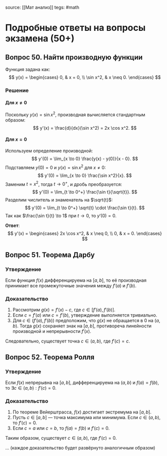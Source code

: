 source: [[Мат анализ]]
tegs: #math 
# Подробные ответы на вопросы экзамена (50+)

## Вопрос 50. Найти производную функции
Функция задана как:
$$
y(x) = 
\begin{cases} 
0, & x = 0, \\
\sin x^2, & x \neq 0.
\end{cases}
$$

### Решение
#### Для $x \neq 0$
Поскольку $y(x) = \sin x^2$, производная вычисляется стандартным образом:
$$
y'(x) = \frac{d}{dx}(\sin x^2) = 2x \cos x^2.
$$

#### Для $x = 0$
Используем определение производной:
$$
y'(0) = \lim_{x \to 0} \frac{y(x) - y(0)}{x - 0}.
$$
Подставляем $y(0) = 0$ и $y(x) = \sin x^2$ для $x \neq 0$:
$$
y'(0) = \lim_{x \to 0} \frac{\sin x^2}{x}.
$$
Заменим $t = x^2$, тогда $t \to 0^+$, и дробь преобразуется:
$$
y'(0) = \lim_{t \to 0^+} \frac{\sin t}{\sqrt{t}}.
$$
Разделим числитель и знаменатель на $\sqrt{t}$:
$$
y'(0) = \lim_{t \to 0^+} \sqrt{t} \cdot \frac{\sin t}{t}.
$$
Так как $\frac{\sin t}{t} \to 1$ при $t \to 0$, то $y'(0) = 0$.

**Ответ**: 
$$
y'(x) = 
\begin{cases} 
2x \cos x^2, & x \neq 0, \\
0, & x = 0.
\end{cases}
$$

## Вопрос 51. Теорема Дарбу
### Утверждение
Если функция $f(x)$ дифференцируема на $[a, b]$, то её производная принимает все промежуточные значения между $f'(a)$ и $f'(b)$.

### Доказательство
1. Рассмотрим $g(x) = f'(x) - c$, где $c \in [f'(a), f'(b)]$.
2. Если $c = f'(a)$ или $c = f'(b)$, утверждение выполняется тривиально.
3. Для $c \in (f'(a), f'(b))$ предположим, что $g(x)$ не обращается в $0$ на $(a, b)$. Тогда $g(x)$ сохраняет знак на $[a, b]$, противореча линейности производной и непрерывности $f'(x)$.

Следовательно, существует точка $c \in (a, b)$, где $f'(c) = c$.

## Вопрос 52. Теорема Ролля
### Утверждение
Если $f(x)$ непрерывна на $[a, b]$, дифференцируема на $(a, b)$ и $f(a) = f(b)$, то $\exists c \in (a, b): f'(c) = 0.$

### Доказательство
1. По теореме Вейерштрасса, $f(x)$ достигает экстремума на $[a, b]$.
2. Пусть $c \in [a, b]$ — точка максимума или минимума. Если $c \in (a, b)$, то $f'(c) = 0$.
3. Если $c = a$ или $c = b$, то $f(a) = f(b)$ и $f'(c) = 0$.

Таким образом, существует $c \in (a, b)$, где $f'(c) = 0$.

... (каждое доказательство будет развёрнуто аналогичным образом)
